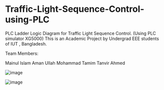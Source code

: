 # Traffic-Light-Sequence-Control-using-PLC
PLC Ladder Logic Diagram for Traffic Light Sequence Control. (Using PLC simulator XG5000)
This is an Academic Project by Undergrad EEE students of IUT , Bangladesh.

Team Members:

Mainul Islam
Aman Ullah
Mohammad Tamim
Tanvir Ahmed

![image](https://github.com/Mainul-Islam-07/Traffic-Light-Sequence-Control-using-PLC/assets/78782260/457936b3-83bb-4f6b-99fb-0892073f44dd)

![image](https://github.com/Mainul-Islam-07/Traffic-Light-Sequence-Control-using-PLC/assets/78782260/7c3095ce-1d8e-4459-9470-3d379f0d9247)

